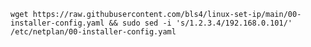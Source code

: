 `wget https://raw.githubusercontent.com/bls4/linux-set-ip/main/00-installer-config.yaml && sudo sed -i 's/1.2.3.4/192.168.0.101/' /etc/netplan/00-installer-config.yaml`
